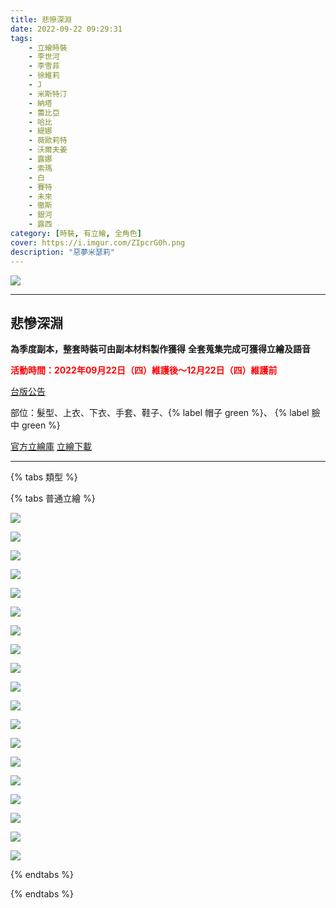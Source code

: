 ```yaml
---
title: 悲慘深淵
date: 2022-09-22 09:29:31
tags:
    - 立繪時裝
    - 李世河
    - 李雪菲
    - 徐維莉
    - J
    - 米斯特汀
    - 納塔
    - 蕾比亞
    - 哈比
    - 緹娜
    - 薇歐莉特
    - 沃爾夫姜
    - 露娜
    - 索瑪
    - 白
    - 賽特
    - 未來
    - 徹斯
    - 銀河
    - 露西
category: [時裝, 有立繪, 全角色]
cover: https://i.imgur.com/ZIpcrG0h.png
description: "惡夢米瑟莉"
---
```


[![](https://i.imgur.com/ZIpcrG0h.png)](https://i.imgur.com/ZIpcrG0.png)

---
## 悲慘深淵
**為季度副本，整套時裝可由副本材料製作獲得**
**全套蒐集完成可獲得立繪及語音**

**<font color=#F00>活動時間：2022年09月22日（四）維護後～12月22日（四）維護前</font>**

[台版公告](http://cls.mangot5.com/game/cls/news/detail?contentNo=51195)

部位：髮型、上衣、下衣、手套、鞋子、{% label 帽子 green %}、 {% label 臉中 green %}

[官方立繪庫](https://www.naddic.co.kr/ko/game/cls/fansitekit)
[立繪下載](https://closers.vod.nexoncdn.co.kr/site/fansitekit/Closers_FansiteKit_midnight_iwtgh.zip)

---

{% tabs 類型 %}
<!-- tab 角色模組 -->
{% tabs 普通立繪 %}
<!-- tab 李世河(Seha)-->
[![](https://i.imgur.com/4M1BeHLh.jpg)](https://i.imgur.com/4M1BeHL.jpg)
<!-- endtab -->
<!-- tab 李雪菲(Seulbi)-->
[![](https://i.imgur.com/Lpenf4Mh.jpg)](https://i.imgur.com/Lpenf4M.jpg)
<!-- endtab -->
<!-- tab 徐維莉(Yuri)-->
[![](https://i.imgur.com/2d2Rw2Th.jpg)](https://i.imgur.com/2d2Rw2T.jpg)
<!-- endtab -->
<!-- tab J-->
[![](https://i.imgur.com/4YjhCcXh.jpg)](https://i.imgur.com/4YjhCcX.jpg)
<!-- endtab -->
<!-- tab 米斯特汀(Tein)-->
[![](https://i.imgur.com/0vu7OMgh.jpg)](https://i.imgur.com/0vu7OMg.jpg)
<!-- endtab -->
<!-- tab 納塔(Nata)-->
[![](https://i.imgur.com/oNLdOJwh.jpg)](https://i.imgur.com/oNLdOJw.jpg)
<!-- endtab -->
<!-- tab 蕾比雅(Levia)-->
[![](https://i.imgur.com/55rUZ7Eh.jpg)](https://i.imgur.com/55rUZ7E.jpg)
<!-- endtab -->
<!-- tab 哈比(Harpy)-->
[![](https://i.imgur.com/cOyrdIHh.jpg)](https://i.imgur.com/cOyrdIH.jpg)
<!-- endtab -->
<!-- tab 緹娜(Tina)-->
[![](https://i.imgur.com/3pNBV8Ch.jpg)](https://i.imgur.com/3pNBV8C.jpg)
<!-- endtab -->
<!-- tab 薇歐莉特(Violet)-->
[![](https://i.imgur.com/2GNkf7Ah.jpg)](https://i.imgur.com/2GNkf7A.jpg)
<!-- endtab -->
<!-- tab 沃爾夫姜(Wolfgang)-->
[![](https://i.imgur.com/TUiX7sbh.jpg)](https://i.imgur.com/TUiX7sb.jpg)
<!-- endtab -->
<!-- tab 露娜(Luna)-->
[![](https://i.imgur.com/I5WfMY4h.jpg)](https://i.imgur.com/I5WfMY4.jpg)
<!-- endtab -->
<!-- tab 索瑪(Soma)-->
[![](https://i.imgur.com/73ryYpLh.jpg)](https://i.imgur.com/73ryYpL.jpg)
<!-- endtab -->
<!-- tab 白(Bai)-->
[![](https://i.imgur.com/PgH1gxyh.jpg)](https://i.imgur.com/PgH1gxy.jpg)
<!-- endtab -->
<!-- tab 賽特(Seth)-->
[![](https://i.imgur.com/tGA8ULHh.jpg)](https://i.imgur.com/tGA8ULH.jpg)
<!-- endtab -->
<!-- tab 未來(Mirae)-->
[![](https://i.imgur.com/JUun1Cjh.jpg)](https://i.imgur.com/JUun1Cj.jpg)
<!-- endtab -->
<!-- tab 徹斯(Chulsoo)-->
[![](https://i.imgur.com/eAxEbjrh.jpg)](https://i.imgur.com/eAxEbjr.jpg)
<!-- endtab -->
<!-- tab 銀河(Eunha)-->
[![](https://i.imgur.com/4EAO8wGh.jpg)](https://i.imgur.com/4EAO8wG.jpg)
<!-- endtab -->
<!-- tab 露西(Lucy)-->
[![](https://i.imgur.com/ESmleF7h.jpg)](https://i.imgur.com/ESmleF7.jpg)
<!-- endtab -->
{% endtabs %}
<!-- endtab -->

{% endtabs %}